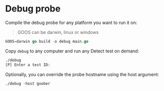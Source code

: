 # Debug probe

Compile the debug probe for any platform you want to run it on:

> GOOS can be darwin, linux or windows

```go
GOOS=darwin go build -o debug main.go
```

Copy ``debug`` to any computer and run any Detect test on demand:
```bash
./debug
[P] Enter a test ID:
```

Optionally, you can override the probe hostname using the host argument:
```
./debug -host goober
```